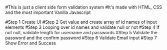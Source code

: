 #This is just a client side form validation system
#It's made with HTML, CSS and the most important Vanilla Javascript

#Step 1 Create UI
#Step 2 Get value and create array of id names of input elements
#Step 3 Looping over id names and validate null or not
#Step 4 If not null, validate length for username and passwords
#Step 5 Validate the password and the confirm password
#Step 6 Validate Email input
#Step 7 Show Error and Success

